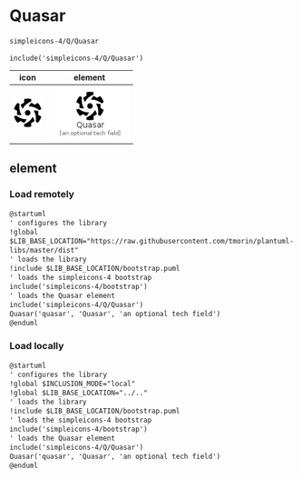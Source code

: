 # Quasar

```text
simpleicons-4/Q/Quasar
```

```text
include('simpleicons-4/Q/Quasar')
```

|icon|element|
|---|---|
|![](Quasar.png)|![](Quasar.element.png)|



## element
### Load remotely
```plantuml
@startuml
' configures the library
!global $LIB_BASE_LOCATION="https://raw.githubusercontent.com/tmorin/plantuml-libs/master/dist"
' loads the library
!include $LIB_BASE_LOCATION/bootstrap.puml
' loads the simpleicons-4 bootstrap
include('simpleicons-4/bootstrap')
' loads the Quasar element
include('simpleicons-4/Q/Quasar')
Quasar('quasar', 'Quasar', 'an optional tech field')
@enduml
```
### Load locally
```plantuml
@startuml
' configures the library
!global $INCLUSION_MODE="local"
!global $LIB_BASE_LOCATION="../.."
' loads the library
!include $LIB_BASE_LOCATION/bootstrap.puml
' loads the simpleicons-4 bootstrap
include('simpleicons-4/bootstrap')
' loads the Quasar element
include('simpleicons-4/Q/Quasar')
Quasar('quasar', 'Quasar', 'an optional tech field')
@enduml
```

